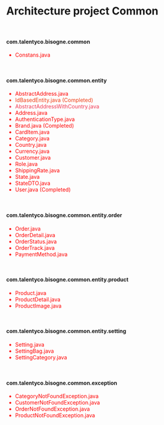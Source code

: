 <h1>Architecture project Common</h1>
<br>
<h4>com.talentyco.bisogne.common</h4>
<ul> 
<li style="color: red;">Constans.java</li>
</ul>
<br>
<h4>com.talentyco.bisogne.common.entity</h4>
<ul> 
<li style="color: red">AbstractAddress.java</li>
<li style="color: #f03c15">IdBasedEntity.java  (Completed)</li>
<li style="color: #f03c55">AbstractAddressWithCountry.java</li>
<li style="color: red;">Address.java</li>
<li style="color: red;">AuthenticationType.java</li>
<li style="color: red;">Brand.java  (Completed)</li>
<li style="color: red;">CardItem.java</li>
<li style="color: red;">Category.java</li>
<li style="color: red;">Country.java</li>
<li style="color: red;">Currency.java</li>
<li style="color: red;">Customer.java</li>
<li style="color: red;">Role.java</li>
<li style="color: red;">ShippingRate.java</li>
<li style="color: red;">State.java</li>
<li style="color: red;">StateDTO.java</li>
<li style="color: red;">User.java  (Completed)</li>
</ul>
<br>
<h4>com.talentyco.bisogne.common.entity.order</h4>
<ul> 
<li style="color: red;">Order.java</li>
<li style="color: red;">OrderDetail.java</li>
<li style="color: red;">OrderStatus.java</li>
<li style="color: red;">OrderTrack.java</li>
<li style="color: red;">PaymentMethod.java</li>
</ul>
<br>
<h4>com.talentyco.bisogne.common.entity.product</h4>
<ul> 
<li style="color: red;">Product.java</li>
<li style="color: red;">ProductDetail.java</li>
<li style="color: red;">ProductImage.java</li>
</ul>
<br>
<h4>com.talentyco.bisogne.common.entity.setting</h4>
<ul> 
<li style="color: red;">Setting.java</li>
<li style="color: red;">SettingBag.java</li>
<li style="color: red;">SettingCategory.java</li>
</ul>
<br>
<h4>com.talentyco.bisogne.common.exception</h4>
<ul> 
<li style="color: red;">CategoryNotFoundException.java</li>
<li style="color: red;">CustomerNotFoundException.java</li>
<li style="color: red;">OrderNotFoundException.java</li>
<li style="color: red;">ProductNotFoundException.java</li>
</ul>
<br>
